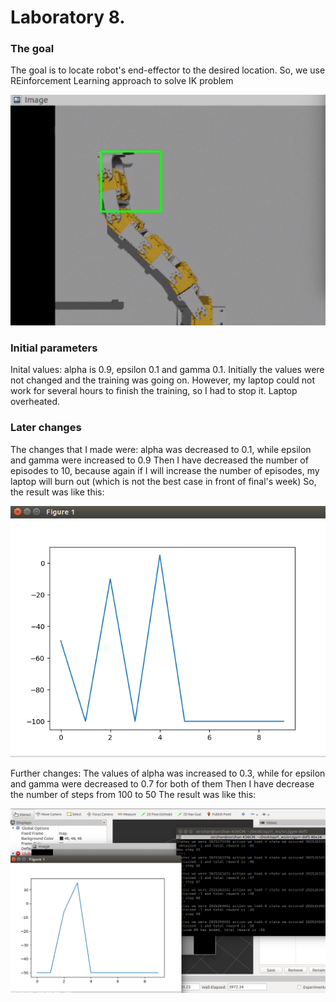 # Laboratory 8.

### The goal
The goal is to locate robot's end-effector to the desired location. So, we use REinforcement Learning approach to solve IK problem

![](./images/true.png)

### Initial parameters
Inital values: alpha is 0.9, epsilon 0.1 and gamma 0.1.
Initially the values were not changed and the training was going on. However, my laptop could not work for several hours to finish the training, so I had to stop it.
Laptop overheated.

### Later changes
The changes that I made were:
alpha was decreased to 0.1, while epsilon and gamma were increased to 0.9
Then I have decreased the number of episodes to 10, because again if I will increase the number of episodes, my laptop will burn out (which is not the best case in front of final's week)
So, the result was like this:

![](./images/1.png)

Further changes:
The values of alpha was increased to 0.3, while for epsilon and gamma were decreased to 0.7 for both of them
Then I have decrease the number of steps from 100 to 50
The result was like this:

![](./images/2_with50steps.png)
